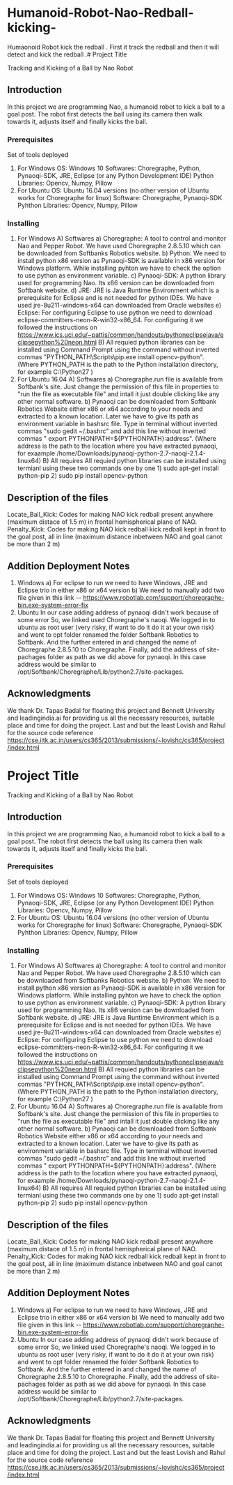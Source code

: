 # Humanoid-Robot-Nao-Redball-kicking-
Humaonoid Robot kick the redball . First it track the redball and then it will detect and kick the redball .# Project Title

Tracking and Kicking of a Ball by Nao Robot

## Introduction

In this project we are programming Nao, a humanoid robot to kick a ball to a goal post. The robot first detects the ball using its camera then walk towards it, adjusts itself and finally kicks the ball.

### Prerequisites

Set of tools deployed
1) For Windows 
  OS: Windows 10
  Softwares: Choregraphe, Python, Pynaoqi-SDK, JRE, Eclipse (or any Python Development IDE)
  Python Libraries: Opencv, Numpy, Pillow
2) For Ubuntu
  OS: Ubuntu 16.04 versions (no other version of Ubuntu works for Choregraphe for linux)
  Software: Choregraphe, Pynaoqi-SDK
  Pyhthon Libraries: Opencv, Numpy, Pillow
  
### Installing
1) For Windows
  A) Softwares
   a) Choregraphe: A tool to control and monitor Nao and Pepper Robot. We have used Choregraphe 2.8.5.10 which can be downloaded from Softbanks Robotics website.
   b) Python: We need to install python x86 version as Pynaoqi-SDK is available in x86 version for Windows platform. While installing pyhton we have to check the option to use python as environment variable.
   c) Pynaoqi-SDK: A python library used for programming Nao. Its x86 version can be downloaded from Softbank website.
   d) JRE: JRE is Java Runtime Environment which is a prerequisite for Eclipse and is not needed for python IDEs. We have used jre-8u211-windows-x64 can downloaded from Oracle websites
   e) Eclipse: For configuring Eclipse to use python we need to download eclipse-committers-neon-R-win32-x86_64. For configuring it we followed the instructions on https://www.ics.uci.edu/~pattis/common/handouts/pythoneclipsejava/eclipsepython%20neon.html	
  B) All requied python libraries can be installed using Command Prompt using the command without inverted commas "PYTHON_PATH\Scripts\pip.exe install opencv-python". (Where PYTHON_PATH is the  path to the Python installation directory, for example C:\Python27 )
2) For Ubuntu 16.04
  A) Softwares
     a) Choregraphe.run file is available from Softbank's site. Just change the permission of this file in properties to "run the file as executable file" and intall it just double clicking like any other normal software.
     b) Pynaoqi can be downloaded from Softbank Robotics Website either x86 or x64 according to your needs and extracted to a known location. Later we have to give its path as environment variable in bashsrc file. Type in terminal without inverted commas "sudo gedit ~/.bashrc" and add this line without inverted commas " export PYTHONPATH=${PYTHONPATH}:address". (Where address is the path to the location where you have extracted pynaoqi, for exaample /home/Downloads/pynaoqi-python-2.7-naoqi-2.1.4-linux64)
  B) All requires All requied python libraries can be installed using termianl using these two commands one by one 1) sudo apt-get install python-pip 2) sudo pip install opencv-python

## Description of the files

Locate_Ball_Kick: Codes for making NAO kick redball present anywhere (maximum distace of 1.5 m) in frontal hemispherical plane of NAO.
Penalty_Kick: Codes for making NAO kick redball kick redball kept in front to the goal post, all in line (maximum distance inbetween NAO and goal canot be more than 2 m)

## Addition Deployment Notes
1) Windows
  a) For eclipse to run we need to have Windows, JRE and Eclipse trio in either x86 or x64 version
  b) We need to manually add two file given in this link -- https://www.robotlab.com/support/choregraphe-bin.exe-system-error-fix
2) Ubuntu
  In our case adding address of pynaoqi didn't work because of some error So, we linked used Choregraphe's naoqi. We logged in to ubuntu as root user (very risky, if want to do it do it at your own risk) and went to opt folder renamed the folder Softbank Robotics to Softbank. And the further entered in and changed the name of Choregraphe 2.8.5.10 to Choregraphe. Finally, add the address of site-pachages folder as path as we did above for pynaoqi. In this case address would be similar to /opt/Softbank/Choregraphe/Lib/python2.7/site-packages. 

## Acknowledgments

We thank Dr. Tapas Badal for floating this project and Bennett University and leadingindia.ai for providing us all the necessary resources, suitable place and time for doing the project. Last and but the least Lovish and Rahul for the source code reference https://cse.iitk.ac.in/users/cs365/2013/submissions/~lovishc/cs365/project/index.html

# Project Title

Tracking and Kicking of a Ball by Nao Robot

## Introduction

In this project we are programming Nao, a humanoid robot to kick a ball to a goal post. The robot first detects the ball using its camera then walk towards it, adjusts itself and finally kicks the ball.

### Prerequisites

Set of tools deployed
1) For Windows 
  OS: Windows 10
  Softwares: Choregraphe, Python, Pynaoqi-SDK, JRE, Eclipse (or any Python Development IDE)
  Python Libraries: Opencv, Numpy, Pillow
2) For Ubuntu
  OS: Ubuntu 16.04 versions (no other version of Ubuntu works for Choregraphe for linux)
  Software: Choregraphe, Pynaoqi-SDK
  Pyhthon Libraries: Opencv, Numpy, Pillow
  
### Installing
1) For Windows
  A) Softwares
   a) Choregraphe: A tool to control and monitor Nao and Pepper Robot. We have used Choregraphe 2.8.5.10 which can be downloaded from Softbanks Robotics website.
   b) Python: We need to install python x86 version as Pynaoqi-SDK is available in x86 version for Windows platform. While installing pyhton we have to check the option to use python as environment variable.
   c) Pynaoqi-SDK: A python library used for programming Nao. Its x86 version can be downloaded from Softbank website.
   d) JRE: JRE is Java Runtime Environment which is a prerequisite for Eclipse and is not needed for python IDEs. We have used jre-8u211-windows-x64 can downloaded from Oracle websites
   e) Eclipse: For configuring Eclipse to use python we need to download eclipse-committers-neon-R-win32-x86_64. For configuring it we followed the instructions on https://www.ics.uci.edu/~pattis/common/handouts/pythoneclipsejava/eclipsepython%20neon.html	
  B) All requied python libraries can be installed using Command Prompt using the command without inverted commas "PYTHON_PATH\Scripts\pip.exe install opencv-python". (Where PYTHON_PATH is the  path to the Python installation directory, for example C:\Python27 )
2) For Ubuntu 16.04
  A) Softwares
     a) Choregraphe.run file is available from Softbank's site. Just change the permission of this file in properties to "run the file as executable file" and intall it just double clicking like any other normal software.
     b) Pynaoqi can be downloaded from Softbank Robotics Website either x86 or x64 according to your needs and extracted to a known location. Later we have to give its path as environment variable in bashsrc file. Type in terminal without inverted commas "sudo gedit ~/.bashrc" and add this line without inverted commas " export PYTHONPATH=${PYTHONPATH}:address". (Where address is the path to the location where you have extracted pynaoqi, for exaample /home/Downloads/pynaoqi-python-2.7-naoqi-2.1.4-linux64)
  B) All requires All requied python libraries can be installed using termianl using these two commands one by one 1) sudo apt-get install python-pip 2) sudo pip install opencv-python

## Description of the files

Locate_Ball_Kick: Codes for making NAO kick redball present anywhere (maximum distace of 1.5 m) in frontal hemispherical plane of NAO.
Penalty_Kick: Codes for making NAO kick redball kick redball kept in front to the goal post, all in line (maximum distance inbetween NAO and goal canot be more than 2 m)

## Addition Deployment Notes
1) Windows
  a) For eclipse to run we need to have Windows, JRE and Eclipse trio in either x86 or x64 version
  b) We need to manually add two file given in this link -- https://www.robotlab.com/support/choregraphe-bin.exe-system-error-fix
2) Ubuntu
  In our case adding address of pynaoqi didn't work because of some error So, we linked used Choregraphe's naoqi. We logged in to ubuntu as root user (very risky, if want to do it do it at your own risk) and went to opt folder renamed the folder Softbank Robotics to Softbank. And the further entered in and changed the name of Choregraphe 2.8.5.10 to Choregraphe. Finally, add the address of site-pachages folder as path as we did above for pynaoqi. In this case address would be similar to /opt/Softbank/Choregraphe/Lib/python2.7/site-packages. 

## Acknowledgments

We thank Dr. Tapas Badal for floating this project and Bennett University and leadingindia.ai for providing us all the necessary resources, suitable place and time for doing the project. Last and but the least Lovish and Rahul for the source code reference https://cse.iitk.ac.in/users/cs365/2013/submissions/~lovishc/cs365/project/index.html
